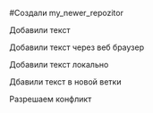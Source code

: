 ﻿#Создали my_newer_repozitor

Добавили текст

Добавили текст через веб браузер

Добавили текст локально

Дбавили текст в новой ветки 

Разрешаем конфликт
